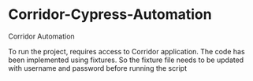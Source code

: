 # Corridor-Cypress-Automation
Corridor Automation

To run the project, requires access to Corridor application. The code has been implemented using fixtures. So the fixture file needs to be updated with username and password before running the script 
